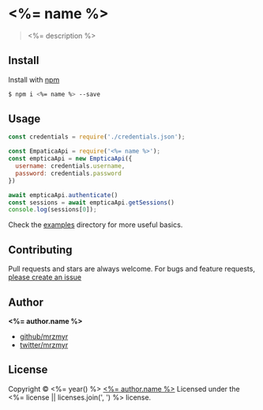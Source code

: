 # <%= name %>

> <%= description %>

## Install

Install with [npm](https://www.npmjs.com/)

```sh
$ npm i <%= name %> --save
```

## Usage

```js
const credentials = require('./credentials.json');

const EmpaticaApi = require('<%= name %>');
const empticaApi = new EmpticaApi({
  username: credentials.username,
  password: credentials.password
})

await empticaApi.authenticate()
const sessions = await empticaApi.getSessions()
console.log(sessions[0]);
```

Check the [examples](examples) directory for more useful basics.

## Contributing
Pull requests and stars are always welcome. For bugs and feature requests, [please create an issue](<%= bugs.url %>)

## Author

**<%= author.name %>**

+ [github/mrzmyr](https://github.com/mrzmyr)
+ [twitter/mrzmyr](http://twitter.com/mrzmyr)

## License
Copyright © <%= year() %> [<%= author.name %>](<%= author.url %>)
Licensed under the <%= license || licenses.join(', ') %> license.
